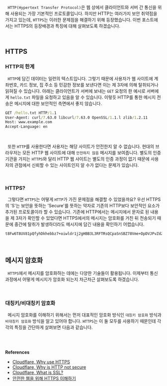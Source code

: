 
&nbsp;&nbsp;`HTTP(Hypertext Transfer Protocol)`은 웹 상에서 클라이언트와 서버 간 통신을 위해 사용되는 가장 기본적인 프로토콜입니다. 하지만 HTTP는 여러가지 보안 취약점을 가지고 있는데, `HTTPS`는 이러한 문제점을 해결하기 위해 등장했습니다. 이번 포스트에서는 HTTPS의 등장배경과 특징에 대해 살펴보도록 하겠습니다.

<br>

## HTTPS

### HTTP의 한계

&nbsp;&nbsp;`HTTP`에 담긴 데이터는 일련의 텍스트입니다. 그렇기 때문에 사용자가 웹 사이트에 계좌번호, 카드 정보, 집 주소 등 민감한 정보를 보낸다면 이는 제 3자에 의해 탈취되거나 읽혀질 수 있습니다. 아래는 클라이언트가 서버에 보내는 `GET` 요청의 한 예시로 서버에게 `hello.txt` 파일을 요청하고 있음을 알 수 있습니다. 이렇듯 HTTP를 통한 메시지 전송은 메시지에 대한 보안적인 측면에서 좋지 않습니다.

```cmd
GET /hello.txt HTTP/1.1
User-Agent: curl/7.63.0 libcurl/7.63.0 OpenSSL/1.1.l zlib/1.2.11
Host: www.example.com
Accept-Language: en
```

<br>

&nbsp;&nbsp;또한 `HTTP`를 사용한다면 사용자는 해당 사이트가 안전한지 알 수 없습니다. 현대의 브라우저는 모든 HTTP 웹 사이트에 대해 `안전하지 않음` 메시지를 보여줍니다. 별도의 인증기관을 가지는 `HTTPS`와 달리 HTTP 웹 사이트는 별도의 인증 과정이 없기 때문에 사용자의 관점에서 신뢰할 수 있는 사이트인지 알 수가 없다는 문제가 있습니다.

<br>

### HTTPS?

&nbsp;&nbsp;그렇다면 `HTTPS`는 어떻게 `HTTP`가 가진 문제점을 해결할 수 있었을까요? 우선 HTTPS의 'S'는 보안을 뜻하는 'Secure'를 뜻하는 약자로 기존의 HTTP보다 보안적인 요소가 추가된 프로토콜이라 할 수 있습니다. 기존에 HTTP에서는 메시지에서 문자로 된 내용을 제 3자가 확인할 수 있었다면 HTTPS에서의 메시지는 암호화를 거친 뒤 전송되기 때문에 중간에 탈취가 발생하더라도 메시지에 담긴 내용을 확인하기 어렵습니다.

```cmd
t8Fw6T8UV81pQfyhDkhebbz7+oiwldr1j2gHBB3L3RFTRsQCpaSnSBZ78Vme+DpDVJPvZdZUZHpzbbcqmSW1+3xXGsERHg9YDmpYk0VVDiRvw1H5miNieJeJ/FNUjgH0BmVRWII6+T4MnDwmCMZUI/orxP3HGwYCSIvyzS3MpmmSe4iaWKCOHQ==
```

<br>

## 메시지 암호화

&nbsp;&nbsp;`HTTPS`에서 메시지를 암호화하는 데에는 다양한 기술들이 활용됩니다. 이제부터 통신과정에서 어떻게 메시지가 암호화 되는지 차근차근 살펴보도록 하겠습니다.

<br>

### 대칭키/비대칭키 암호화

&nbsp;&nbsp;메시지 암호화를 이해하기 위해서는 먼저 대표적인 암호화 방식인 `대칭키 암호화` 방식과 `비대칭키 암호화` 방식을 알고 있어야 합니다. `HTTPS`는 이 둘 모두를 사용하기 때문인데 각각의 특징을 간단하게 살펴보면 다음과 같습니다.

<br>



<br>

**References**
- [Cloudflare, Why use HTTPS](https://www.cloudflare.com/ko-kr/learning/ssl/why-use-https/)
- [Cloudflare, Why is HTTP not secure](https://www.cloudflare.com/ko-kr/learning/ssl/why-is-http-not-secure/)
- [Cloudflare, What is SSL?](https://www.cloudflare.com/ko-kr/learning/ssl/what-is-ssl/)
- [안전한 웹을 위해 HTTPS 이해하기](https://yozm.wishket.com/magazine/detail/1852/)